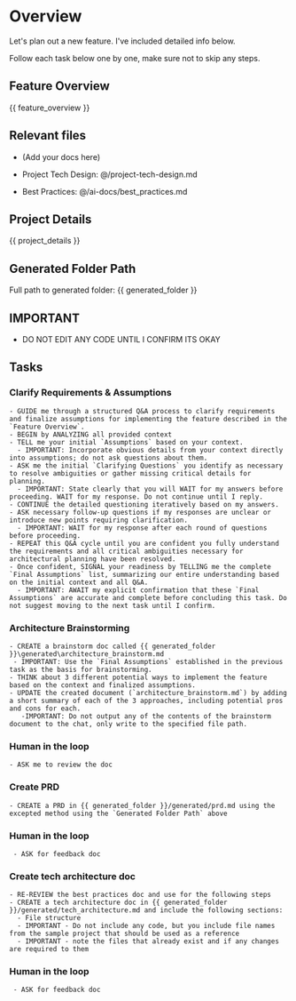 # Overview

  Let's plan out a new feature. I've included detailed info below.

  Follow each task below one by one, make sure not to skip any steps.

## Feature Overview

{{ feature_overview }}

## Relevant files

- (Add your docs here)


- Project Tech Design: @/project-tech-design.md
- Best Practices: @/ai-docs/best_practices.md 

## Project Details

{{ project_details }} 

## Generated Folder Path

Full path to generated folder: {{ generated_folder }} 

## IMPORTANT
 - DO NOT EDIT ANY CODE UNTIL I CONFIRM ITS OKAY

## Tasks

### Clarify Requirements & Assumptions
```
- GUIDE me through a structured Q&A process to clarify requirements and finalize assumptions for implementing the feature described in the `Feature Overview`.
- BEGIN by ANALYZING all provided context
- TELL me your initial `Assumptions` based on your context. 
  - IMPORTANT: Incorporate obvious details from your context directly into assumptions; do not ask questions about them.
- ASK me the initial `Clarifying Questions` you identify as necessary to resolve ambiguities or gather missing critical details for planning.
  - IMPORTANT: State clearly that you will WAIT for my answers before proceeding. WAIT for my response. Do not continue until I reply.
- CONTINUE the detailed questioning iteratively based on my answers. 
- ASK necessary follow-up questions if my responses are unclear or introduce new points requiring clarification. 
  - IMPORTANT: WAIT for my response after each round of questions before proceeding.
- REPEAT this Q&A cycle until you are confident you fully understand the requirements and all critical ambiguities necessary for architectural planning have been resolved.
- Once confident, SIGNAL your readiness by TELLING me the complete `Final Assumptions` list, summarizing our entire understanding based on the initial context and all Q&A.
  - IMPORTANT: AWAIT my explicit confirmation that these `Final Assumptions` are accurate and complete before concluding this task. Do not suggest moving to the next task until I confirm.
```

### Architecture Brainstorming
```
- CREATE a brainstorm doc called {{ generated_folder }}\generated\architecture_brainstorm.md 
 - IMPORTANT: Use the `Final Assumptions` established in the previous task as the basis for brainstorming.
- THINK about 3 different potential ways to implement the feature based on the context and finalized assumptions.
- UPDATE the created document (`architecture_brainstorm.md`) by adding a short summary of each of the 3 approaches, including potential pros and cons for each.
   -IMPORTANT: Do not output any of the contents of the brainstorm document to the chat, only write to the specified file path.
```

### Human in the loop
```
- ASK me to review the doc
```

### Create PRD
```
- CREATE a PRD in {{ generated_folder }}/generated/prd.md using the excepted method using the `Generated Folder Path` above
```

### Human in the loop
```
 - ASK for feedback doc
```

### Create tech architecture doc
```
- RE-REVIEW the best practices doc and use for the following steps
- CREATE a tech architecture doc in {{ generated_folder }}/generated/tech_architecture.md and include the following sections:
  - File structure
  - IMPORTANT - Do not include any code, but you include file names from the sample project that should be used as a reference
  - IMPORTANT - note the files that already exist and if any changes are required to them 
```

### Human in the loop
```
 - ASK for feedback doc
```
